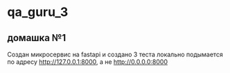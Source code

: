 # qa_guru_3
## домашка №1

Создан микросервис на fastapi и создано 3 теста
локально подымается по адресу http://127.0.0.1:8000, а не http://0.0.0.0:8000
